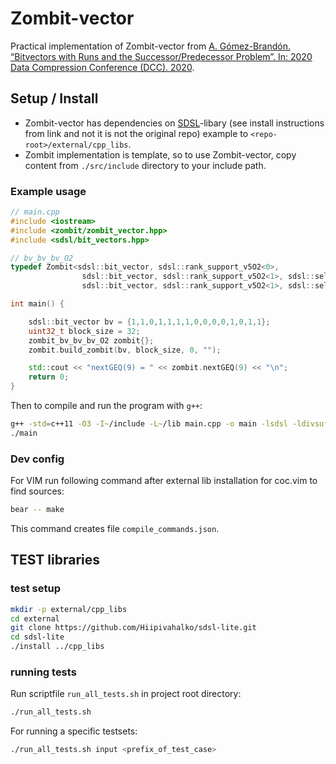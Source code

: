 # Zombit-vector

Practical implementation of Zombit-vector from [A. Gómez-Brandón. “Bitvectors with Runs and the Successor/Predecessor Problem”.
In: 2020 Data Compression Conference (DCC). 2020](https://ieeexplore.ieee.org/document/9105872).


## Setup / Install

* Zombit-vector has dependencies on [SDSL](https://github.com/Hiipivahalko/sdsl-lite.git)-libary (see install instructions from link and not it is not the original repo) example to
`<repo-root>/external/cpp_libs`.
* Zombit implementation is template, so to use Zombit-vector, copy content from `./src/include` directory to your include path.

### Example usage

```c++
// main.cpp
#include <iostream>
#include <zombit/zombit_vector.hpp>
#include <sdsl/bit_vectors.hpp>

// bv_bv_bv_O2
typedef Zombit<sdsl::bit_vector, sdsl::rank_support_v5O2<0>,
                sdsl::bit_vector, sdsl::rank_support_v5O2<1>, sdsl::select_support_mcl<1>,
                sdsl::bit_vector, sdsl::rank_support_v5O2<1>, sdsl::select_support_mcl<1>> zombit_bv_bv_bv_O2;

int main() {

    sdsl::bit_vector bv = {1,1,0,1,1,1,1,0,0,0,0,1,0,1,1};
    uint32_t block_size = 32;
    zombit_bv_bv_bv_O2 zombit{};
    zombit.build_zombit(bv, block_size, 0, "");

    std::cout << "nextGEQ(9) = " << zombit.nextGEQ(9) << "\n";
    return 0;
}
```

Then to compile and run the program with `g++`:
```bash
g++ -std=c++11 -O3 -I~/include -L~/lib main.cpp -o main -lsdsl -ldivsufsort -ldivsufsort64
./main
```

### Dev config

For VIM run following command after external lib installation for coc.vim to find sources:

```bash
bear -- make
```
This command creates file `compile_commands.json`.

## TEST libraries

### test setup

```bash
mkdir -p external/cpp_libs
cd external
git clone https://github.com/Hiipivahalko/sdsl-lite.git
cd sdsl-lite
./install ../cpp_libs
```

### running tests

Run scriptfile `run_all_tests.sh` in project root directory:
```bash
./run_all_tests.sh
```

For running a specific testsets:
```bash
./run_all_tests.sh input <prefix_of_test_case>
```
